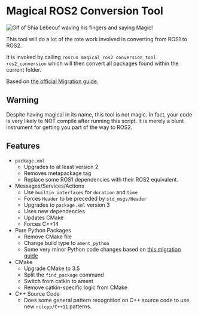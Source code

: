 # Magical ROS2 Conversion Tool

![Gif of Shia Lebeouf waving his fingers and saying Magic!](https://media.giphy.com/media/12NUbkX6p4xOO4/giphy.gif)

This tool will do a lot of the rote work involved in converting from ROS1 to ROS2.

It is invoked by calling `rosrun magical_ros2_conversion_tool ros2_conversion` which will then convert all packages found within the current folder.

Based on [the official Migration guide](https://index.ros.org/doc/ros2/Contributing/Migration-Guide/).

## Warning
Despite having magical in its name, this tool is not magic. In fact, your code is very likely to NOT compile after running this script. It is merely a blunt instrument for getting you part of the way to ROS2.

## Features
 * `package.xml`
    * Upgrades to at least version 2
    * Removes metapackage tag
    * Replace some ROS1 dependencies with their ROS2 equivalent.
 * Messages/Services/Actions
    * Use `builtin_interfaces` for `duration` and `time`
    * Forces `Header` to be preceded by `std_msgs/Header`
    * Upgrades to `package.xml` version 3
    * Uses new dependencies
    * Updates CMake
    * Forces C++14
 * Pure Python Packages
    * Remove CMake file
    * Change build type to `ament_python`
    * Some very minor Python code changes based on [this migration guide](https://index.ros.org/doc/ros2/Contributing/Migration-Guide-Python/)
 * CMake
    * Upgrade CMake to 3.5
    * Split the `find_package` command
    * Switch from catkin to ament
    * Remove catkin-specific logic from CMake
 * C++ Source Code
    * Does some general pattern recognition on C++ source code to use new `rclcpp/C++11` patterns.
